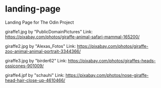 # landing-page
Landing Page for The Odin Project

giraffe1.jpg by "PublicDomainPictures"
Link: https://pixabay.com/photos/giraffe-animal-safari-mammal-165200/


giraffe2.jpg by "Alexas_Fotos"
Link: https://pixabay.com/photos/giraffe-zoo-animal-animal-portrait-3344366/

giraffe3.jpg by "birder62"
Link: https://pixabay.com/photos/giraffes-heads-ossicones-901009/

giraffe4.jpf by "schauhi"
Link: https://pixabay.com/photos/nose-giraffe-head-hair-close-up-4610466/